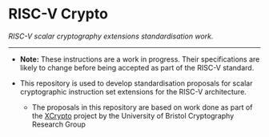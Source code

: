 
# RISC-V Crypto

*RISC-V scalar cryptography extensions standardisation work.*

---

- **Note:** These instructions are a work in progress. Their specifications
  are likely to change before being accepted as part of the RISC-V standard.

- This repository is used to develop standardisation proposals for
  scalar cryptographic instruction set extensions for the RISC-V
  architecture.

  - The proposals in this repository are based on work done as part of the
    [XCrypto](https://github.com/scarv/xcrypto) project by the
    University of Bristol Cryptography Research Group


